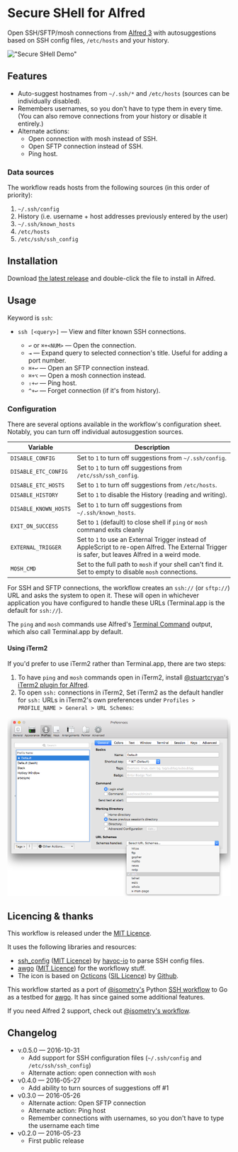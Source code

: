 Secure SHell for Alfred
=======================

Open SSH/SFTP/mosh connections from [Alfred 3][alfredapp] with autosuggestions based on SSH config files, `/etc/hosts` and your history.

!["Secure SHell Demo"][demo]


Features
--------

- Auto-suggest hostnames from `~/.ssh/*` and `/etc/hosts` (sources can be individually disabled).
- Remembers usernames, so you don't have to type them in every time. (You can also remove connections from your history or disable it entirely.)
- Alternate actions:
  - Open connection with mosh instead of SSH.
  - Open SFTP connection instead of SSH.
  - Ping host.


### Data sources

The workflow reads hosts from the following sources (in this order of priority):

1. `~/.ssh/config`
2. History (i.e. username + host addresses previously entered by the user)
3. `~/.ssh/known_hosts`
4. `/etc/hosts`
5. `/etc/ssh/ssh_config`


Installation
------------

Download [the latest release][gh-releases] and double-click the file to install in Alfred.


Usage
-----

Keyword is `ssh`:

- `ssh [<query>]` — View and filter known SSH connections.

  - `↩` or `⌘+<NUM>` — Open the connection.
  - `⇥` — Expand query to selected connection's title. Useful for adding a port number.
  - `⌘+↩` — Open an SFTP connection instead.
  - `⌘+⌥` — Open a mosh connection instead.
  - `⇧+↩` — Ping host.
  - `^+↩` — Forget connection (if it's from history).


### Configuration

There are several options available in the workflow's configuration sheet. Notably, you can turn off individual autosuggestion sources.

| Variable              | Description                                                                                                                                       |
|-----------------------|---------------------------------------------------------------------------------------------------------------------------------------------------|
| `DISABLE_CONFIG`      | Set to `1` to turn off suggestions from `~/.ssh/config`.                                                                                          |
| `DISABLE_ETC_CONFIG`  | Set to `1` to turn off suggestions from `/etc/ssh/ssh_config`.                                                                                    |
| `DISABLE_ETC_HOSTS`   | Set to `1` to turn off suggestions from `/etc/hosts`.                                                                                             |
| `DISABLE_HISTORY`     | Set to `1` to disable the History (reading and writing).                                                                                          |
| `DISABLE_KNOWN_HOSTS` | Set to `1` to turn off suggestions from `~/.ssh/known_hosts`.                                                                                     |
| `EXIT_ON_SUCCESS`     | Set to `1` (default) to close shell if `ping` or `mosh` command exits cleanly                                                                     |
| `EXTERNAL_TRIGGER`    | Set to `1` to use an External Trigger instead of AppleScript to re-open Alfred. The External Trigger is safer, but leaves Alfred in a weird mode. |
| `MOSH_CMD`            | Set to the full path to `mosh` if your shell can't find it. Set to empty to disable `mosh` connections.                                           |

<!--
**Please note**: The workflow generates an `ssh://` (or `sftp://`) URL and asks Alfred to open it. Similarly, the `ping` and `mosh` features uses Alfred 3's Terminal Command feature. If it's not opening in the right app, it's not the workflow's fault.
-->

For SSH and SFTP connections, the workflow creates an `ssh://` (or `sftp://`) URL and asks the system to open it. These will open in whichever application you have configured to handle these URLs (Terminal.app is the default for `ssh://`).

The `ping` and `mosh` commands use Alfred's [Terminal Command][alfterm] output, which also call Terminal.app by default.


#### Using iTerm2

If you'd prefer to use iTerm2 rather than Terminal.app, there are two steps:

1. To have `ping` and `mosh` commands open in iTerm2, install [@stuartcryan][stuart]'s [iTerm2 plugin for Alfred][iTerm2-plugin].
2. To open `ssh:` connections in iTerm2, Set iTerm2 as the default handler for `ssh:` URLs in iTerm2's own preferences under `Profiles > PROFILE_NAME > General > URL Schemes`:

![iTerm2 > Preferences > PROFILE_NAME > General > URL Schemes][iTerm2-screenshot]


Licencing & thanks
------------------

This workflow is released under the [MIT Licence][mit].

It uses the following libraries and resources:

- [ssh_config][ssh_config] ([MIT Licence][mit]) by [havoc-io][havoc-io] to parse SSH config files.
- [awgo][awgo] ([MIT Licence][mit]) for the workflowy stuff.
- The icon is based on [Octicons][octicons] ([SIL Licence][sil]) by [Github][gh].

This workflow started as a port of [@isometry's][isometry] Python [SSH workflow][ssh-breathe] to Go as a testbed for [awgo][awgo]. It has since gained some additional features.

If you need Alfred 2 support, check out [@isometry's workflow][ssh-breathe].


Changelog
---------

- v.0.5.0 — 2016-10-31
  - Add support for SSH configuration files (`~/.ssh/config` and `/etc/ssh/ssh_config`)
  - Alternate action: open connection with `mosh`
- v0.4.0 — 2016-05-27
  - Add ability to turn sources of suggestions off #1
- v0.3.0 — 2016-05-26
  - Alternate action: Open SFTP connection
  - Alternate action: Ping host
  - Remember connections with usernames, so you don't have to type the username each time
- v0.2.0 — 2016-05-23
  - First public release


[alfredapp]: https://www.alfredapp.com/
[alfterm]: https://www.alfredapp.com/help/features/terminal/
[awgo]: https://godoc.org/gogs.deanishe.net/deanishe/awgo
[demo]: https://raw.githubusercontent.com/deanishe/alfred-ssh/master/demo.gif
[gh-releases]: https://github.com/deanishe/alfred-ssh/releases/latest
[gh]: https://github.com/
[havoc-io]: https://github.com/havoc-io
[isometry]: https://github.com/isometry
[iTerm2-plugin]: https://github.com/stuartcryan/custom-iterm-applescripts-for-alfred/
[iTerm2-screenshot]: ./iTerm2.png "iTerm2 Preferences"
[mit]: https://raw.githubusercontent.com/deanishe/alfred-ssh/master/LICENCE.txt
[octicons]: https://octicons.github.com/
[sil]: http://scripts.sil.org/OFL
[ssh_config]: https://github.com/havoc-io/ssh_config
[ssh-breathe]: https://github.com/isometry/alfredworkflows/tree/master/net.isometry.alfred.ssh
[stuart]: https://github.com/stuartcryan/
